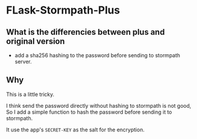 # FLask-Stormpath-Plus

## What is the differencies between plus and original version

- add a sha256 hashing to the password before sending to stormpath server.

## Why

This is a little tricky.

I think send the password directly without hashing to stormpath is not good,
So I add a simple function to hash the password before sending it to stormpath.

It use the app's `SECRET-KEY` as the salt for the encryption.